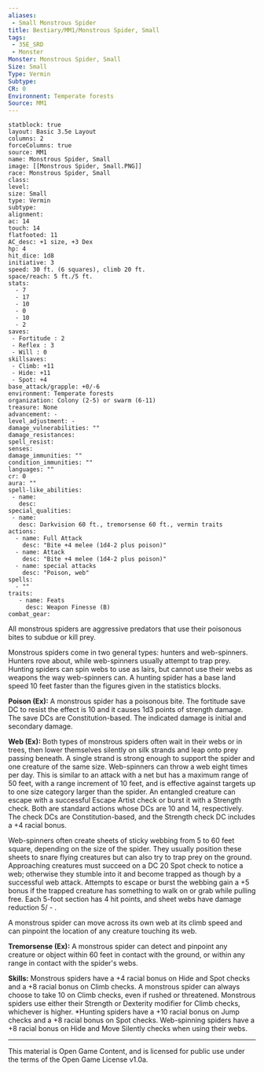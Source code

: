 ```yaml
---
aliases:
 - Small Monstrous Spider
title: Bestiary/MM1/Monstrous Spider, Small
tags: 
 - 35E_SRD
 - Monster
Monster: Monstrous Spider, Small
Size: Small
Type: Vermin
Subtype: 
CR: 0
Environnent: Temperate forests
Source: MM1
---
```


```statblock
statblock: true
layout: Basic 3.5e Layout
columns: 2
forceColumns: true
source: MM1 
name: Monstrous Spider, Small
image: [[Monstrous Spider, Small.PNG]]
race: Monstrous Spider, Small
class: 
level: 
size: Small
type: Vermin
subtype: 
alignment: 
ac: 14
touch: 14
flatfooted: 11
AC_desc: +1 size, +3 Dex
hp: 4
hit_dice: 1d8
initiative: 3
speed: 30 ft. (6 squares), climb 20 ft.
space/reach: 5 ft./5 ft.
stats:
  - 7
  - 17
  - 10
  - 0
  - 10
  - 2
saves:
 - Fortitude : 2
 - Reflex : 3
 - Will : 0
skillsaves:
 - Climb: +11
 - Hide: +11
 - Spot: +4
base_attack/grapple: +0/-6
environment: Temperate forests
organization: Colony (2-5) or swarm (6-11)
treasure: None
advancement: -
level_adjustment: -
damage_vulnerabilities: ""
damage_resistances: 
spell_resist: 
senses: 
damage_immunities: ""
condition_immunities: ""
languages: ""
cr: 0
aura: ""
spell-like_abilities:
 - name: 
   desc: 
special_qualities:
 - name:
   desc: Darkvision 60 ft., tremorsense 60 ft., vermin traits
actions:
  - name: Full Attack
    desc: "Bite +4 melee (1d4-2 plus poison)"
  - name: Attack
    desc: "Bite +4 melee (1d4-2 plus poison)"
  - name: special attacks
    desc: "Poison, web"
spells:
  - ""
traits:
   - name: Feats
     desc: Weapon Finesse (B)
combat_gear:  
```


All monstrous spiders are aggressive predators that use their poisonous bites to subdue or kill prey.

Monstrous spiders come in two general types: hunters and web-spinners. Hunters rove about, while web-spinners usually attempt to trap prey. Hunting spiders can spin webs to use as lairs, but cannot use their webs as weapons the way web-spinners can. A hunting spider has a base land speed 10 feet faster than the figures given in the statistics blocks.


**Poison (Ex):** A monstrous spider has a poisonous bite. The fortitude save DC to resist the effect is 10 and it causes 1d3 points of strength damage. The save DCs are Constitution-based. The indicated damage is initial and secondary damage.


**Web (Ex):** Both types of monstrous spiders often wait in their webs or in trees, then lower themselves silently on silk strands and leap onto prey passing beneath. A single strand is strong enough to support the spider and one creature of the same size. Web-spinners can throw a web eight times per day. This is similar to an attack with a net but has a maximum range of 50 feet, with a range increment of 10 feet, and is effective against targets up to one size category larger than the spider. An entangled creature can escape with a successful Escape Artist check or burst it with a Strength check. Both are standard actions whose DCs are 10 and 14, respectively. The check DCs are Constitution-based, and the Strength check DC includes a +4 racial bonus.

Web-spinners often create sheets of sticky webbing from 5 to 60 feet square, depending on the size of the spider. They usually position these sheets to snare flying creatures but can also try to trap prey on the ground. Approaching creatures must succeed on a DC 20 Spot check to notice a web; otherwise they stumble into it and become trapped as though by a successful web attack. Attempts to escape or burst the webbing gain a +5 bonus if the trapped creature has something to walk on or grab while pulling free. Each 5-foot section has 4 hit points, and sheet webs have damage reduction 5/ - .

A monstrous spider can move across its own web at its climb speed and can pinpoint the location of any creature touching its web.


**Tremorsense (Ex):** A monstrous spider can detect and pinpoint any creature or object within 60 feet in contact with the ground, or within any range in contact with the spider's webs.


**Skills:** Monstrous spiders have a +4 racial bonus on Hide and Spot checks and a +8 racial bonus on Climb checks. A monstrous spider can always choose to take 10 on Climb checks, even if rushed or threatened. Monstrous spiders use either their Strength or Dexterity modifier for Climb checks, whichever is higher. *Hunting spiders have a +10 racial bonus on Jump checks and a +8 racial bonus on Spot checks. Web-spinning spiders have a +8 racial bonus on Hide and Move Silently checks when using their webs.

---

This material is Open Game Content, and is licensed for public use under the terms of the Open Game License v1.0a.
